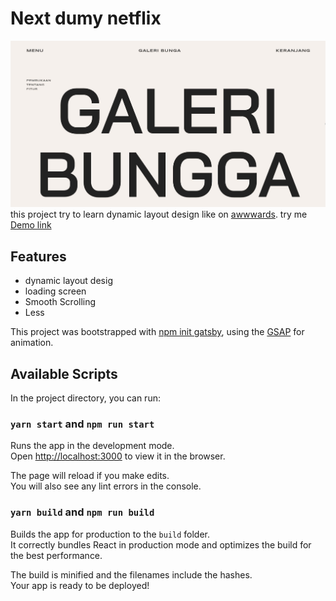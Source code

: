 # Next dumy netflix
![alt text](/public/Capture.JPG)
this project try to learn dynamic layout design like on [awwwards](https://www.awwwards.com/).
try me [Demo link](https://teslaminiweb.netlify.app/)

## Features
 - dynamic layout desig
 - loading screen 
 - Smooth Scrolling
 - Less

This project was bootstrapped with [npm init gatsby](https://www.gatsbyjs.com/), using the [GSAP](https://greensock.com/gsap/) for animation.

## Available Scripts

In the project directory, you can run:

### `yarn start` and `npm run start`

Runs the app in the development mode.<br />
Open [http://localhost:3000](http://localhost:3000) to view it in the browser.

The page will reload if you make edits.<br />
You will also see any lint errors in the console.

### `yarn build` and `npm run build`

Builds the app for production to the `build` folder.<br />
It correctly bundles React in production mode and optimizes the build for the best performance.

The build is minified and the filenames include the hashes.<br />
Your app is ready to be deployed!


